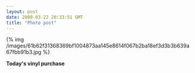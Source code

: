 ```yaml
---
layout: post
date: 2008-03-22 20:33:51 GMT
title: "Photo post"
---
```

{% img /images/61b62f31368369bf1004873aa145e8614f067b2ba18ef3d3b3b639a67fbb91b3.jpg %}

<b>Today's vinyl purchase</b>